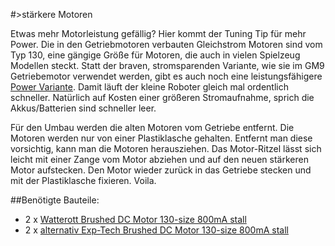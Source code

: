 #>stärkere Motoren

Etwas mehr Motorleistung gefällig? Hier kommt der Tuning Tip für mehr Power. Die in den Getriebmotoren verbauten Gleichstrom Motoren sind vom Typ 130, eine gängige Größe für Motoren, die auch in vielen Spielzeug Modellen steckt. Statt der braven, stromsparenden Variante, wie sie im GM9 Getriebemotor verwendet werden, gibt es auch noch eine leistungsfähigere <a href="http://www.watterott.com/de/Brushed-DC-Motor-130-Size-6V-115kRPM-800mA-Stall">Power Variante</a>. Damit läuft der kleine Roboter gleich mal ordentlich schneller. Natürlich auf Kosten einer größeren Stromaufnahme, sprich die Akkus/Batterien sind schneller leer.


Für den Umbau werden die alten Motoren vom Getriebe entfernt. Die Motoren werden nur von einer Plastiklasche gehalten. Entfernt man diese vorsichtig, kann man die Motoren herausziehen. Das Motor-Ritzel lässt sich leicht mit einer Zange vom Motor abziehen und auf den neuen stärkeren Motor aufstecken. Den Motor wieder zurück in das Getriebe stecken und mit der Plastiklasche fixieren. Voila.


##Benötigte Bauteile:

* 2 x <a href="http://www.watterott.com/de/Brushed-DC-Motor-130-Size-6V-115kRPM-800mA-Stall">Watterott Brushed DC Motor 130-size 800mA stall</a>
* 2 x <a href="http://www.exp-tech.de/dc-buerstenmotor-130-size-6v-11-5krpm-800ma-stall">alternativ Exp-Tech Brushed DC Motor 130-size 800mA stall</a>

